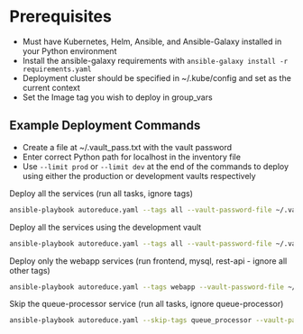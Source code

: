 # Prerequisites

- Must have Kubernetes, Helm, Ansible, and Ansible-Galaxy installed in your Python environment
- Install the ansible-galaxy requirements with ```ansible-galaxy install -r requirements.yaml```
- Deployment cluster should be specified in ~/.kube/config and set as the current context
- Set the Image tag you wish to deploy in group_vars

## Example Deployment Commands

- Create a file at ~/.vault_pass.txt with the vault password
- Enter correct Python path for localhost in the inventory file
- Use ```--limit prod``` or ```--limit dev``` at the end of the commands to deploy using either the production or development vaults respectively

Deploy all the services (run all tasks, ignore tags)

```bash
ansible-playbook autoreduce.yaml --tags all --vault-password-file ~/.vault_pass.txt --limit prod
```

Deploy all the services using the development vault

```bash
ansible-playbook autoreduce.yaml --tags all --vault-password-file ~/.vault_pass.txt --limit dev
```

Deploy only the webapp services (run frontend, mysql, rest-api - ignore all other tags)

```bash
ansible-playbook autoreduce.yaml --tags webapp --vault-password-file ~/.vault_pass.txt --limit prod
```

Skip the queue-processor service (run all tasks, ignore queue-processor)

```bash
ansible-playbook autoreduce.yaml --skip-tags queue_processor --vault-password-file ~/.vault_pass.txt --limit prod
```
